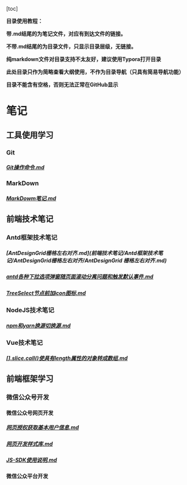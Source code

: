 [toc]

**目录使用教程：**

**带.md结尾的为笔记文件，对应有到达文件的链接。**

**不带.md结尾的为目录文件，只显示目录层级，无链接。**

**纯markdown文件对目录支持不太友好，建议使用Typora打开目录**  

**此处目录只作为简略查看大纲使用，不作为目录导航（只具有简易导航功能）**

**目录不能含有空格，否则无法正常在GitHub显示**



# 笔记

## 工具使用学习

### Git  

##### [Git操作命令.md](工具使用学习/Git/Git操作命令/Git操作命令.md)

### MarkDown

##### [MarkDowm笔记.md](工具使用学习/MarkDown/SUMMARY.md) 


## 前端技术笔记

### Antd框架技术笔记

##### [AntDesignGrid栅格左右对齐.md](前端技术笔记/Antd框架技术笔记/AntDesignGrid栅格左右对齐/AntDesignGrid 栅格左右对齐.md)

##### [antd各种下拉选项弹窗随页面滚动分离问题和触发默认事件.md ](前端技术笔记/Antd框架技术笔记/antd各种下拉选项弹窗随页面滚动分离问题和触发默认事件/antd各种下拉选项弹窗随页面滚动分离问题和触发默认事件.md)

##### [TreeSelect节点前加icon图标.md](前端技术笔记/Antd框架技术笔记/TreeSelect节点前加icon图标/TreeSelect节点前加icon图标.md)



### NodeJS技术笔记

##### [npm和yarn换源切换源.md](前端技术笔记/NodeJS技术笔记/npm和yarn换源切换源/npm和yarn换源切换源.md) 



### Vue技术笔记

##### [[].slice.call()使具有length属性的对象转成数组.md](前端技术笔记/Vue技术笔记/[].slice.call()使具有length属性的对象转成数组/[].slice.call()使具有length属性的对象转成数组.md)



## 前端框架学习

### 微信公众号开发



#### 微信公众号网页开发

##### [网页授权获取基本用户信息.md](前端框架学习/微信公众号开发/微信公众号网页开发/网页授权获取基本用户信息/网页授权获取基本用户信息.md)  

##### [网页开发样式库.md](前端框架学习/微信公众号开发/微信公众号网页开发/网页开发样式库/网页开发样式库.md)

##### [JS-SDK使用说明.md](前端框架学习/微信公众号开发/微信公众号网页开发/JS-SDK使用说明/JS-SDK使用说明.md)  



#### 微信公众平台开发

